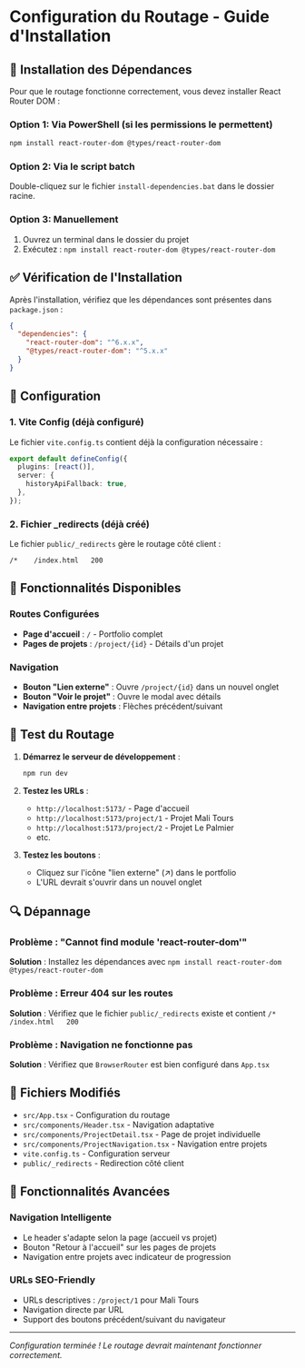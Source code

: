 # Configuration du Routage - Guide d'Installation

## 🚀 Installation des Dépendances

Pour que le routage fonctionne correctement, vous devez installer React Router DOM :

### Option 1: Via PowerShell (si les permissions le permettent)
```bash
npm install react-router-dom @types/react-router-dom
```

### Option 2: Via le script batch
Double-cliquez sur le fichier `install-dependencies.bat` dans le dossier racine.

### Option 3: Manuellement
1. Ouvrez un terminal dans le dossier du projet
2. Exécutez : `npm install react-router-dom @types/react-router-dom`

## ✅ Vérification de l'Installation

Après l'installation, vérifiez que les dépendances sont présentes dans `package.json` :

```json
{
  "dependencies": {
    "react-router-dom": "^6.x.x",
    "@types/react-router-dom": "^5.x.x"
  }
}
```

## 🔧 Configuration

### 1. Vite Config (déjà configuré)
Le fichier `vite.config.ts` contient déjà la configuration nécessaire :

```typescript
export default defineConfig({
  plugins: [react()],
  server: {
    historyApiFallback: true,
  },
});
```

### 2. Fichier _redirects (déjà créé)
Le fichier `public/_redirects` gère le routage côté client :

```
/*    /index.html   200
```

## 🎯 Fonctionnalités Disponibles

### Routes Configurées
- **Page d'accueil** : `/` - Portfolio complet
- **Pages de projets** : `/project/{id}` - Détails d'un projet

### Navigation
- **Bouton "Lien externe"** : Ouvre `/project/{id}` dans un nouvel onglet
- **Bouton "Voir le projet"** : Ouvre le modal avec détails
- **Navigation entre projets** : Flèches précédent/suivant

## 🧪 Test du Routage

1. **Démarrez le serveur de développement** :
   ```bash
   npm run dev
   ```

2. **Testez les URLs** :
   - `http://localhost:5173/` - Page d'accueil
   - `http://localhost:5173/project/1` - Projet Mali Tours
   - `http://localhost:5173/project/2` - Projet Le Palmier
   - etc.

3. **Testez les boutons** :
   - Cliquez sur l'icône "lien externe" (↗️) dans le portfolio
   - L'URL devrait s'ouvrir dans un nouvel onglet

## 🔍 Dépannage

### Problème : "Cannot find module 'react-router-dom'"
**Solution** : Installez les dépendances avec `npm install react-router-dom @types/react-router-dom`

### Problème : Erreur 404 sur les routes
**Solution** : Vérifiez que le fichier `public/_redirects` existe et contient `/*    /index.html   200`

### Problème : Navigation ne fonctionne pas
**Solution** : Vérifiez que `BrowserRouter` est bien configuré dans `App.tsx`

## 📁 Fichiers Modifiés

- `src/App.tsx` - Configuration du routage
- `src/components/Header.tsx` - Navigation adaptative
- `src/components/ProjectDetail.tsx` - Page de projet individuelle
- `src/components/ProjectNavigation.tsx` - Navigation entre projets
- `vite.config.ts` - Configuration serveur
- `public/_redirects` - Redirection côté client

## 🎨 Fonctionnalités Avancées

### Navigation Intelligente
- Le header s'adapte selon la page (accueil vs projet)
- Bouton "Retour à l'accueil" sur les pages de projets
- Navigation entre projets avec indicateur de progression

### URLs SEO-Friendly
- URLs descriptives : `/project/1` pour Mali Tours
- Navigation directe par URL
- Support des boutons précédent/suivant du navigateur

---

*Configuration terminée ! Le routage devrait maintenant fonctionner correctement.* 